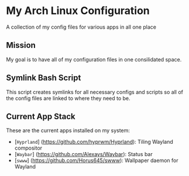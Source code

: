 # My Arch Linux Configuration
A collection of my config files for various apps in all one place

## Mission
My goal is to have all of my configuration files in one consilidated space. 

## Symlink Bash Script
This script creates symlinks for all necessary configs and scripts so all of the config files are linked to where they need to be. 

## Current App Stack
These are the current apps installed on my system:

- [`Hyprland`] (https://github.com/hyprwm/Hyprland): Tiling Wayland compositor 
- [`Waybar`] (https://github.com/Alexays/Waybar): Status bar
- [`swww`] (https://github.com/Horus645/swww): Wallpaper daemon for Wayland
